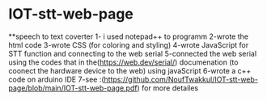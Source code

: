 # IOT-stt-web-page

**speech to text coverter 
1- i used notepad++ to programm
2-wrote the html code 
3-wrote CSS (for coloring and styling)
4-wrote JavaScript for STT function and connecting to the web serial
5-connected the web serial using the codes that in the(https://web.dev/serial/) documenation (to coonect the hardware device to the web) using javaScript
6-wrote a c++ code on arduino IDE
7-see :(https://github.com/NoufTwakkul/IOT-stt-web-page/blob/main/IOT-stt-web-page.pdf) for more detailes
